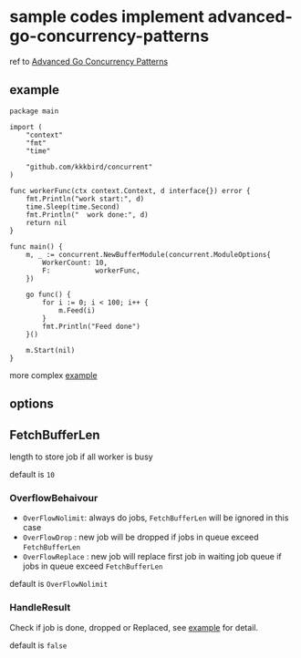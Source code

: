 # sample codes implement advanced-go-concurrency-patterns

ref to [Advanced Go Concurrency Patterns](https://blog.golang.org/advanced-go-concurrency-patterns)

## example

``` golang
package main

import (
	"context"
	"fmt"
	"time"

	"github.com/kkkbird/concurrent"
)

func workerFunc(ctx context.Context, d interface{}) error {
	fmt.Println("work start:", d)
	time.Sleep(time.Second)
	fmt.Println("  work done:", d)
	return nil
}

func main() {
	m, _ := concurrent.NewBufferModule(concurrent.ModuleOptions{
		WorkerCount: 10,
		F:           workerFunc,
	})

	go func() {
		for i := 0; i < 100; i++ {
			m.Feed(i)
		}
		fmt.Println("Feed done")
	}()

	m.Start(nil)
}

```

more complex [example](/example/main.go)

## options

## FetchBufferLen

length to store job if all worker is busy

default is `10`

### OverflowBehaivour

* `OverFlowNolimit`: always do jobs, `FetchBufferLen` will be ignored in this case
* `OverFlowDrop` : new job will be dropped if jobs in queue exceed `FetchBufferLen`
* `OverFlowReplace` : new job will replace first job in waiting job queue if jobs in queue exceed `FetchBufferLen`

default is `OverFlowNolimit`

### HandleResult

Check if job is done, dropped or Replaced, see [example](/example/main.go) for detail.

default is `false`
